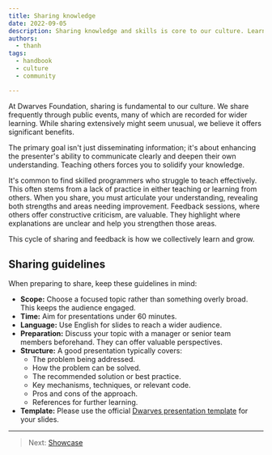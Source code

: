 ```yaml
---
title: Sharing knowledge
date: 2022-09-05
description: Sharing knowledge and skills is core to our culture. Learn why it's vital for growth, how it improves communication, and see guidelines for effective sharing.
authors:
  - thanh
tags:
  - handbook
  - culture
  - community

---
```


At Dwarves Foundation, sharing is fundamental to our culture. We share frequently through public events, many of which are recorded for wider learning. While sharing extensively might seem unusual, we believe it offers significant benefits.

The primary goal isn't just disseminating information; it's about enhancing the presenter's ability to communicate clearly and deepen their own understanding. Teaching others forces you to solidify your knowledge.

It's common to find skilled programmers who struggle to teach effectively. This often stems from a lack of practice in either teaching or learning from others. When you share, you must articulate your understanding, revealing both strengths and areas needing improvement. Feedback sessions, where others offer constructive criticism, are valuable. They highlight where explanations are unclear and help you strengthen those areas.

This cycle of sharing and feedback is how we collectively learn and grow.

## Sharing guidelines

When preparing to share, keep these guidelines in mind:

* **Scope:** Choose a focused topic rather than something overly broad. This keeps the audience engaged.
* **Time:** Aim for presentations under 60 minutes.
* **Language:** Use English for slides to reach a wider audience.
* **Preparation:** Discuss your topic with a manager or senior team members beforehand. They can offer valuable perspectives.
* **Structure:** A good presentation typically covers:
  * The problem being addressed.
  * How the problem can be solved.
  * The recommended solution or best practice.
  * Key mechanisms, techniques, or relevant code.
  * Pros and cons of the approach.
  * References for further learning.
* **Template:** Please use the official [Dwarves presentation template](https://docs.google.com/presentation/d/14n3DFDkroCTWx3y3GutLc8Ous3RWgza9_gi784tGmMo) for your slides.

---

> Next: [Showcase](showcase.md)
